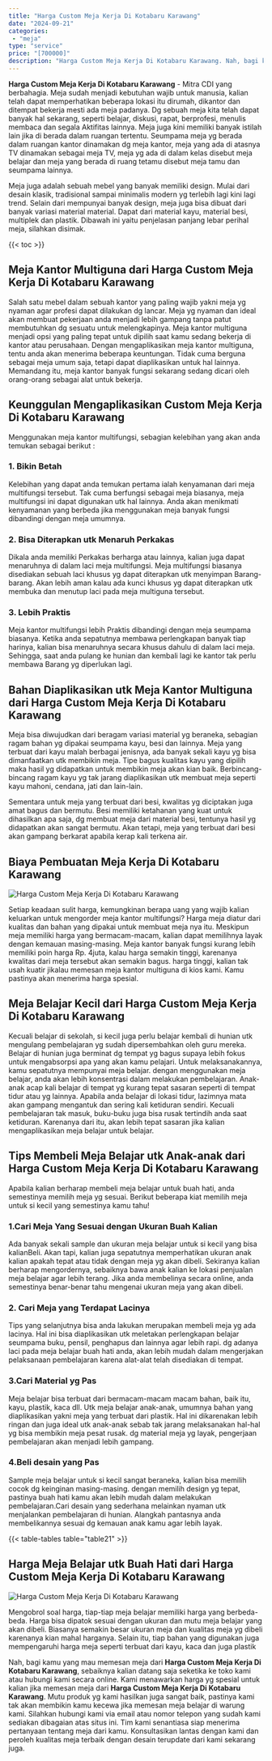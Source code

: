 ```yaml
---
title: "Harga Custom Meja Kerja Di Kotabaru Karawang"
date: "2024-09-21"
categories:
 - "meja"
type: "service"
price: "[700000]"
description: "Harga Custom Meja Kerja Di Kotabaru Karawang. Nah, bagi kamu yang mau memesan meja dari **Harga Custom Meja Kerja Di Kotabaru Karawang**, sebaiknya kalian da..."
---
```


**Harga Custom Meja Kerja Di Kotabaru Karawang** - Mitra CDI yang berbahagia. Meja sudah menjadi kebutuhan wajib untuk manusia, kalian telah dapat memperhatikan beberapa lokasi itu dirumah, dikantor dan ditempat bekerja mesti ada meja padanya. Dg sebuah meja kita telah dapat banyak hal sekarang, seperti belajar, diskusi, rapat, berprofesi, menulis membaca dan segala Aktifitas lainnya. Meja juga kini memiliki banyak istilah lain jika di berada dalam ruangan tertentu. Seumpama meja yg berada dalam ruangan kantor dinamakan dg meja kantor, meja yang ada di atasnya TV dinamakan sebagai meja TV, meja yg ada di dalam kelas disebut meja belajar dan meja yang berada di ruang tetamu disebut meja tamu dan seumpama lainnya.

Meja juga adalah sebuah mebel yang banyak memiliki design. Mulai dari desain klasik, tradisional sampai minimalis modern yg terlebih lagi kini lagi trend. Selain dari mempunyai banyak design, meja juga bisa dibuat dari banyak variasi material material. Dapat dari material kayu, material besi, multiplek dan plastik. Dibawah ini yaitu penjelasan panjang lebar perihal meja, silahkan disimak.

{{< toc >}}

## Meja Kantor Multiguna dari Harga Custom Meja Kerja Di Kotabaru Karawang

Salah satu mebel dalam sebuah kantor yang paling wajib yakni meja yg nyaman agar profesi dapat dilakukan dg lancar. Meja yg nyaman dan ideal akan membuat pekerjaan anda menjadi lebih gampang tanpa patut membutuhkan dg sesuatu untuk melengkapinya. Meja kantor multiguna menjadi opsi yang paling tepat untuk dipilih saat kamu sedang bekerja di kantor atau perusahaan. Dengan mengaplikasikan meja kantor multiguna, tentu anda akan menerima beberapa keuntungan. Tidak cuma berguna sebagai meja umum saja, tetapi dapat diaplikasikan untuk hal lainnya. Memandang itu, meja kantor banyak fungsi sekarang sedang dicari oleh orang-orang sebagai alat untuk bekerja.

## Keunggulan Mengaplikasikan Custom Meja Kerja Di Kotabaru Karawang

Menggunakan meja kantor multifungsi, sebagian kelebihan yang akan anda temukan sebagai berikut :

### 1\. Bikin Betah

Kelebihan yang dapat anda temukan pertama ialah kenyamanan dari meja multifungsi tersebut. Tak cuma berfungsi sebagai meja biasanya, meja multifungsi ini dapat digunakan utk hal lainnya. Anda akan menikmati kenyamanan yang berbeda jika menggunakan meja banyak fungsi dibandingi dengan meja umumnya.

### 2\. Bisa Diterapkan utk Menaruh Perkakas

Dikala anda memiliki Perkakas berharga atau lainnya, kalian juga dapat menaruhnya di dalam laci meja multifungsi. Meja multifungsi biasanya disediakan sebuah laci khusus yg dapat diterapkan utk menyimpan Barang-barang. Akan lebih aman kalau ada kunci khusus yg dapat diterapkan utk membuka dan menutup laci pada meja multiguna tersebut.

### 3\. Lebih Praktis

Meja kantor multifungsi lebih Praktis dibandingi dengan meja seumpama biasanya. Ketika anda sepatutnya membawa perlengkapan banyak tiap harinya, kalian bisa menaruhnya secara khusus dahulu di dalam laci meja. Sehingga, saat anda pulang ke hunian dan kembali lagi ke kantor tak perlu membawa Barang yg diperlukan lagi.

## Bahan Diaplikasikan utk Meja Kantor Multiguna dari Harga Custom Meja Kerja Di Kotabaru Karawang

Meja bisa diwujudkan dari beragam variasi material yg beraneka, sebagian ragam bahan yg dipakai seumpama kayu, besi dan lainnya. Meja yang terbuat dari kayu malah berbagai jenisnya, ada banyak sekali kayu yg bisa dimanfaatkan utk membikin meja. Tipe bagus kualitas kayu yang dipilih maka hasil yg didapatkan untuk membikin meja akan kian baik. Berbincang-bincang ragam kayu yg tak jarang diaplikasikan utk membuat meja seperti kayu mahoni, cendana, jati dan lain-lain.

Sementara untuk meja yang terbuat dari besi, kwalitas yg diciptakan juga amat bagus dan bermutu. Besi memiliki ketahanan yang kuat untuk dihasilkan apa saja, dg membuat meja dari material besi, tentunya hasil yg didapatkan akan sangat bermutu. Akan tetapi, meja yang terbuat dari besi akan gampang berkarat apabila kerap kali terkena air.

## Biaya Pembuatan Meja Kerja Di Kotabaru Karawang

![Harga Custom Meja Kerja Di Kotabaru Karawang](/images/meja/meja-dewasa-004.jpg)

Setiap keadaan sulit harga, kemungkinan berapa uang yang wajib kalian keluarkan untuk mengorder meja kantor multifungsi? Harga meja diatur dari kualitas dan bahan yang dipakai untuk membuat meja nya itu. Meskipun meja memiliki harga yang bermacam-macam, kalian dapat memilihnya layak dengan kemauan masing-masing. Meja kantor banyak fungsi kurang lebih memiliki poin harga Rp. 4juta, kalau harga semakin tinggi, karenanya kwalitas dari meja tersebut akan semakin bagus. harga tinggi, kalian tak usah kuatir jikalau memesan meja kantor multiguna di kios kami. Kamu pastinya akan menerima harga spesial.

## Meja Belajar Kecil dari Harga Custom Meja Kerja Di Kotabaru Karawang

Kecuali belajar di sekolah, si kecil juga perlu belajar kembali di hunian utk mengulang pembelajaran yg sudah dipersembahkan oleh guru mereka. Belajar di hunian juga berminat dg tempat yg bagus supaya lebih fokus untuk mengabsorpsi apa yang akan kamu pelajari. Untuk melaksanakannya, kamu sepatutnya mempunyai meja belajar. dengan menggunakan meja belajar, anda akan lebih konsentrasi dalam melakukan pembelajaran. Anak-anak acap kali belajar di tempat yg kurang tepat sasaran seperti di tempat tidur atau yg lainnya. Apabila anda belajar di lokasi tidur, lazimnya mata akan gampang mengantuk dan sering kali ketiduran sendiri. Kecuali pembelajaran tak masuk, buku-buku juga bisa rusak tertindih anda saat ketiduran. Karenanya dari itu, akan lebih tepat sasaran jika kalian mengaplikasikan meja belajar untuk belajar.

## Tips Membeli Meja Belajar utk Anak-anak dari Harga Custom Meja Kerja Di Kotabaru Karawang

Apabila kalian berharap membeli meja belajar untuk buah hati, anda semestinya memilih meja yg sesuai. Berikut beberapa kiat memilih meja untuk si kecil yang semestinya kamu tahu!

### 1.Cari Meja Yang Sesuai dengan Ukuran Buah Kalian

Ada banyak sekali sample dan ukuran meja belajar untuk si kecil yang bisa kalianBeli. Akan tapi, kalian juga sepatutnya memperhatikan ukuran anak kalian apakah tepat atau tidak dengan meja yg akan dibeli. Sekiranya kalian berharap mengordernya, sebaiknya bawa anak kalian ke lokasi penjualan meja belajar agar lebih terang. Jika anda membelinya secara online, anda semestinya benar-benar tahu mengenai ukuran meja yang akan dibeli.

### 2\. Cari Meja yang Terdapat Lacinya

Tips yang selanjutnya bisa anda lakukan merupakan membeli meja yg ada lacinya. Hal ini bisa diaplikasikan utk meletakan perlengkapan belajar seumpama buku, pensil, penghapus dan lainnya agar lebih rapi. dg adanya laci pada meja belajar buah hati anda, akan lebih mudah dalam mengerjakan pelaksanaan pembelajaran karena alat-alat telah disediakan di tempat.

### 3.Cari Material yg Pas

Meja belajar bisa terbuat dari bermacam-macam macam bahan, baik itu, kayu, plastik, kaca dll. Utk meja belajar anak-anak, umumnya bahan yang diaplikasikan yakni meja yang terbuat dari plastik. Hal ini dikarenakan lebih ringan dan juga ideal utk anak-anak sebab tak jarang melaksanakan hal-hal yg bisa membikin meja pesat rusak. dg material meja yg layak, pengerjaan pembelajaran akan menjadi lebih gampang.

### 4.Beli desain yang Pas

Sample meja belajar untuk si kecil sangat beraneka, kalian bisa memilih cocok dg keinginan masing-masing. dengan memilih design yg tepat, pastinya buah hati kamu akan lebih mudah dalam melakukan pembelajaran.Cari desain yang sederhana melainkan nyaman utk menjalankan pembelajaran di hunian. Alangkah pantasnya anda membelikannya sesuai dg kemauan anak kamu agar lebih layak.

{{< table-tables table="table21" >}}

## Harga Meja Belajar utk Buah Hati dari Harga Custom Meja Kerja Di Kotabaru Karawang

![Harga Custom Meja Kerja Di Kotabaru Karawang](/images/meja/meja-anak-016.jpg)

Mengobrol soal harga, tiap-tiap meja belajar memiliki harga yang berbeda-beda. Harga bisa dipatok sesuai dengan ukuran dan mutu meja belajar yang akan dibeli. Biasanya semakin besar ukuran meja dan kualitas meja yg dibeli karenanya kian mahal harganya. Selain itu, tiap bahan yang digunakan juga mempengaruhi harga meja seperti terbuat dari kayu, kaca dan juga plastik

Nah, bagi kamu yang mau memesan meja dari **Harga Custom Meja Kerja Di Kotabaru Karawang**, sebaiknya kalian datang saja seketika ke toko kami atau hubungi kami secara online. Kami menawarkan harga yg spesial untuk kalian jika memesan meja dari **Harga Custom Meja Kerja Di Kotabaru Karawang**. Mutu produk yg kami hasilkan juga sangat baik, pastinya kami tak akan membikin kamu kecewa jika memesan meja belajar di warung kami. Silahkan hubungi kami via email atau nomor telepon yang sudah kami sediakan dibagaian atas situs ini. Tim kami senantiasa siap menerima pertanyaan tentang meja dari kamu. Konsultasikan lantas dengan kami dan peroleh kualitas meja terbaik dengan desain terupdate dari kami sekarang juga.
